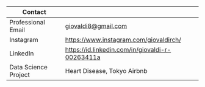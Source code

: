 | Contact |  |
| --- | --- |
| Professional Email | giovaldi8@gmail.com |
| Instagram | https://www.instagram.com/giovaldirch/ |
| LinkedIn | https://id.linkedin.com/in/giovaldi-r-00263411a |
| Data Science Project | Heart Disease, Tokyo Airbnb |
<!--
**giovaldir/giovaldir** is a ✨ _special_ ✨ repository because its `README.md` (this file) appears on your GitHub profile.


